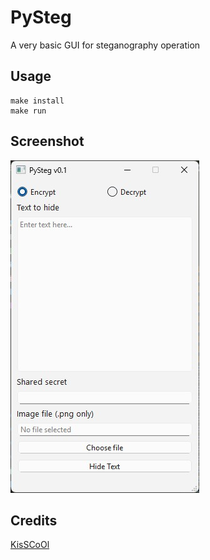 # PySteg

A very basic GUI for steganography operation

## Usage

```
make install
make run
```
## Screenshot

![PySteg main window](/docs/main-window.jpg "PySteg main window")


## Credits

[KisSCoOl](https://github.com/kisscool-fr/)